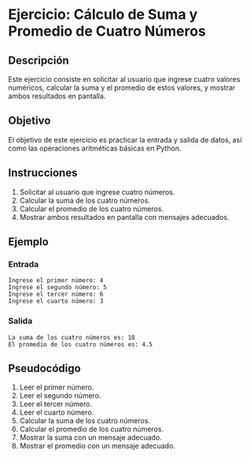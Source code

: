 # Ejercicio: Cálculo de Suma y Promedio de Cuatro Números

## Descripción

Este ejercicio consiste en solicitar al usuario que ingrese cuatro valores numéricos, calcular la suma y el promedio de estos valores, y mostrar ambos resultados en pantalla.

## Objetivo

El objetivo de este ejercicio es practicar la entrada y salida de datos, así como las operaciones aritméticas básicas en Python.

## Instrucciones

1. Solicitar al usuario que ingrese cuatro números.
2. Calcular la suma de los cuatro números.
3. Calcular el promedio de los cuatro números.
4. Mostrar ambos resultados en pantalla con mensajes adecuados.

## Ejemplo

### Entrada
```shell 
Ingrese el primer número: 4 
Ingrese el segundo número: 5 
Ingrese el tercer número: 6 
Ingrese el cuarto número: 3
```


### Salida
```shell 
La suma de los cuatro números es: 18
El promedio de los cuatro números es: 4.5 
```

## Pseudocódigo

1. Leer el primer número.
2. Leer el segundo número.
3. Leer el tercer número.
4. Leer el cuarto número.
5. Calcular la suma de los cuatro números.
6. Calcular el promedio de los cuatro números.
7. Mostrar la suma con un mensaje adecuado.
8. Mostrar el promedio con un mensaje adecuado.
